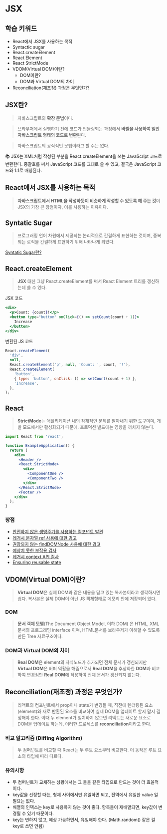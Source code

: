 # JSX

## 학습 키워드

- React에서 JSX를 사용하는 목적
- Syntactic sugar
- React.createElement
- React Element
- React StrictMode
- VDOM(Virtual DOM)이란?
  - DOM이란?
  - DOM과 Virtual DOM의 차이
- Reconciliation(재조정) 과정은 무엇인가?

## JSX란?

> 자바스크립트의 **확장 문법**이다.

> 브라우저에서 실행하기 전에 코드가 번들링되는 과정에서 **바벨을 사용하여 일반 자바스크립트 형태의 코드로 변환**된다.

> 자바스크립트의 공식적인 문법이라고 할 수는 없다.

📚 JSX는 XML처럼 작성된 부분을 React.createElement을 쓰는 JavaScript 코드로 변환한다.
중괄호를 써서 JavaScript 코드를 그대로 쓸 수 있고, 결국은 JavaScript 코드와 1:1로 매칭된다.

## React에서 JSX를 사용하는 목적

> **자바스크립트에서 HTML을 작성하듯이 비슷하게 작성할 수 있도록 해 주는 것**이 JSX의 가장 큰 장점이자, 이를 사용하는 이유이다.

## **Syntatic Sugar**

> 프로그래밍 언어 차원에서 제공되는 논리적으로 간결하게 표현하는 것이며, 중복되는 로직을 간결하게 표현하기 위해 나타나게 되었다.

[Syntatic Sugar란?](https://nesoy.github.io/articles/2019-12/Syntactic-sugar)

## React.createElement

> **JSX** 대신 그냥 React.createElement를 써서 React Element 트리를 갱신하는데 쓸 수 있다.

JSX 코드

```jsx
<div>
  <p>Count: {count}!</p>
  <button type="button" onClick={() => setCount(count + 1)}>
    Increase
  </button>
</div>
```

변환된 JS 코드

```jsx
React.createElement(
  'div',
  null,
  React.createElement('p', null, 'Count: ', count, '!'),
  React.createElement(
    'button',
    { type: 'button', onClick: () => setCount(count + 1) },
    'Increase',
  ),
);
```

## React

> **StrictMode**는 애플리케이션 내의 잠재적인 문제를 알아내기 위한 도구이며, 개발 모드에서만 활성화되기 때문에, 프로덕션 빌드에는 영향을 끼치지 않는다.

```jsx
import React from 'react';

function ExampleApplication() {
  return (
    <div>
      <Header />
      <React.StrictMode>
        <div>
          <ComponentOne />
          <ComponentTwo />
        </div>
      </React.StrictMode>
      <Footer />
    </div>
  );
}
```

### 장점

- [안전하지 않은 생명주기를 사용하는 컴포넌트 발견](https://ko.legacy.reactjs.org/docs/strict-mode.html#identifying-unsafe-lifecycles)
- [레거시 문자열 ref 사용에 대한 경고](https://ko.legacy.reactjs.org/docs/strict-mode.html#warning-about-legacy-string-ref-api-usage)
- [권장되지 않는 findDOMNode 사용에 대한 경고](https://ko.legacy.reactjs.org/docs/strict-mode.html#warning-about-deprecated-finddomnode-usage)
- [예상치 못한 부작용 검사](https://ko.legacy.reactjs.org/docs/strict-mode.html#detecting-unexpected-side-effects)
- [레거시 context API 검사](https://ko.legacy.reactjs.org/docs/strict-mode.html#detecting-legacy-context-api)
- [Ensuring reusable state](https://ko.legacy.reactjs.org/docs/strict-mode.html#ensuring-reusable-state)

## VDOM(Virtual DOM)이란?

> **Virtual DOM**은 실제 DOM과 같은 내용을 담고 있는 복사본이라고 생각하시면 쉽다. 복사본은 실제 DOM이 아닌 JS 객체형태로 메모리 안에 저장되어 있다.

### DOM

> **문서 객체 모델**(The Document Object Model, 이하 DOM) 은 HTML, XML 문서의 프로그래밍 interface 이며, HTML문서를 브라우저가 이해할 수 있도록 만든 Tree 자료구조이다.

### DOM과 Virtual DOM의 차이

> **Real** **DOM**은 element의 자식노드가 추가되면 전체 문서가 갱신되지만
> **Virtual DOM**은 버퍼 역활을 해줌으로서 **Real DOM**을 추상화한 **DOM**과 비교하여
> 변경점만 **Real** **DOM**에 적용하여 전체 문서가 갱신되지 않는다.

## Reconciliation(재조정) 과정은 무엇인가?

> 리액트의 컴포넌트에서 prop이나 state가 변경될 때, 직전에 렌더링된 요소(element)와 새로 반환된 요소를 비교하여 실제 DOM을 업데이트 할지 말지 결정해야 한다. 이때 두 element가 일치하지 않으면 리액트는 새로운 요소로 DOM을 업데이트 하는데, 이러한 프로세스를 **reconciliation**이라고 한다.

### **비교 알고리즘 (Diffing Algorithm)**

> 두 컴퍼넌트를 비교할 때 React는 두 루트 요소부터 비교한다. 이 동작은 루트 요소의 타입에 따라 다르다.

### 유의사항

- 두 컴퍼넌트가 교체하는 상황에서는 그 둘을 같은 타입으로 만드는 것이 더 효율적이다.
- key값을 선정할 때는, 형제 사이에서만 유일하면 되고, 전역에서 유일한 value 일 필요는 없다.
- 배열의 인덱스는 key로 사용하지 않는 것이 좋다. 항목들이 재배열되면, key값이 변경될 수 있기 때문이다.
- key는 변하지 않고, 예상 가능하면서, 유일해야 한다. (Math.random() 같은 걸 key로 쓰면 안됨)
